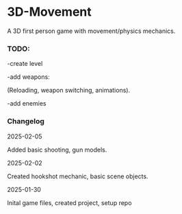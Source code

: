 # 3D-Movement
A 3D first person game with movement/physics mechanics.

### TODO:
-create level

-add weapons:

(Reloading, weapon switching, animations).

-add enemies

### Changelog 
2025-02-05

Added basic shooting, gun models.

2025-02-02

Created hookshot mechanic, basic scene objects.

2025-01-30

Inital game files, created project, setup repo

